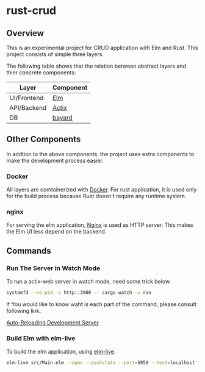 # rust-crud

## Overview

This is an experimental project for CRUD application with Elm and Rust. This project consists of simple three layers.

The following table shows that the relation between abstract layers and thier concrete components:

| Layer | Component |
----|----|
| UI/Frontend | [Elm](https://elm-lang.org/) |
| API/Backend | [Actix](https://actix.rs/) |
| DB | [bayard](https://github.com/bayard-search/bayard) |

## Other Components

In addtion to the above components, the project uses extra components to make the development process easier.

### Docker

All layers are comtainerized with [Docker](https://www.docker.com/). For rust application, it is used only for the build process because Rust doesn't require any runtime system.

### nginx

For serving the elm application, [Nginx](https://www.nginx.com/) is used as HTTP server. This makes the Elm UI less depend on the backend.

## Commands

### Run The Server in Watch Mode

To run a actix-web server in watch mode, need some trick below.

```bash
systemfd --no-pid -s http::3000 -- cargo watch -x run
```

If You would like to know waht is each part of the command, please consult following link.

[Auto-Reloading Development Server](https://actix.rs/docs/autoreload/)

### Build Elm with elm-live

To build the elm application, using [elm-live](https://www.elm-live.com/).

```bash
elm-live src/Main.elm --open --pushstate --port=5050 --host=localhost --dir=./dist -- --output=./dist/index.html
```